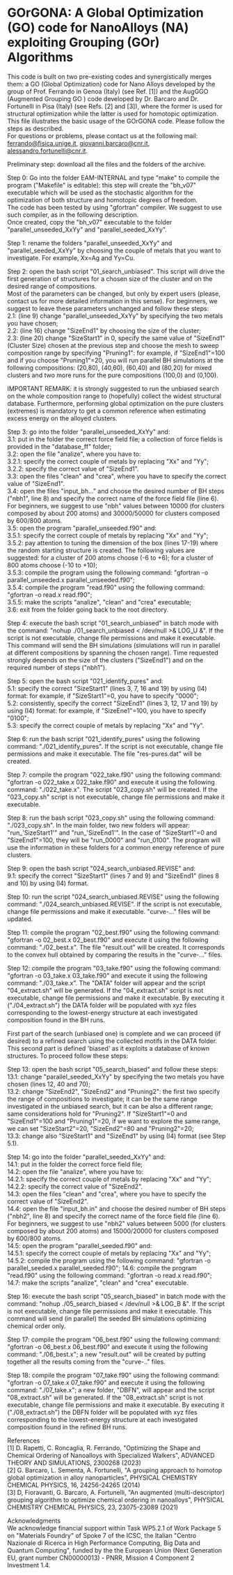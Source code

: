 # GOrGONA: A Global Optimization (GO) code for NanoAlloys (NA) exploiting Grouping (GOr) Algorithms
This code is built on two pre-existing codes and synergistically merges them: a GO (Global Optimization) code for Nano Alloys developed by the group of Prof. Ferrando in Genoa (Italy) (see Ref. [1]) and the AugGGO (Augmented Grouping GO ) code developed by Dr. Barcaro and Dr. Fortunelli in Pisa (Italy) (see Refs. [2] and [3]), where the former is used for structural optimization while the latter is used for homotopic optimization.\
This file illustrates the basic usage of the GOrGONA code. Please follow the steps as described. \
For questions or problems, please contact us at the following mail: ferrando@fisica.unige.it, giovanni.barcaro@cnr.it, alessandro.fortunelli@cnr.it.

Preliminary step: download all the files and the folders of the archive.

Step 0: Go into the folder EAM-INTERNAL and type "make" to compile the program ("Makefile" is editable): this step will create the "bh_v07" executable which will be used as the stochastic algorithm for the optimization of both structure and homotopic degrees of freedom. \
The code has been tested by using "gfortran" compiler. We suggest to use such compiler, as in the following description. \
Once created, copy the "bh_v07" executable to the folder "parallel_unseeded_XxYy" and "parallel_seeded_XxYy".

Step 1: rename the folders "parallel_unseeded_XxYy" and "parallel_seeded_XxYy" by choosing the couple of metals that you want to investigate. For example, Xx=Ag and Yy=Cu.

Step 2: open the bash script "01_search_unbiased". This script will drive the first generation of structures for a chosen size of the cluster and on the desired range of compositions. \
Most of the parameters can be changed, but only by expert users (please, contact us for more detailed information in this sense). For beginners, we suggest to leave these parameters unchanged and follow these steps:\
2.1: (line 9) change "parallel_unseeded_XxYy" by specifying the two metals you have chosen;\
2.2: (line 16) change "SizeEnd1" by choosing the size of the cluster;\
2.3: (line 20) change "SizeStart1" in 0, specify the same value of "SizeEnd1" (Cluster Size) chosen at the previous step and choose the mesh to sweep composition range by specifying "Pruning1": for example, if "SizeEnd1"=100 and if you choose "Pruning1"=20, you will run parallel BH simulations at the following compositions: (20,80), (40,60), (60,40) and (80,20) for mixed clusters and two more runs for the pure compositions (100,0) and (0,100).

IMPORTANT REMARK: it is strongly suggested to run the unbiased search on the whole composition range to (hopefully) collect the widest structural database. Furthermore, performing global optimization on the pure clusters (extremes) is mandatory to get a common reference when estimating excess energy on the alloyed clusters.

Step 3: go into the folder "parallel_unseeded_XxYy" and:\
3.1: put in the folder the correct force field file; a collection of force fields is provided in the "database_ff" folder;\
3.2: open the file "analize", where you have to:\
3.2.1: specify the correct couple of metals by replacing "Xx" and "Yy"; \
3.2.2: specify the correct value of "SizeEnd1".\
3.3: open the files "clean" and "crea", where you have to specify the correct value of "SizeEnd1".\
3.4: open the files "input_bh..." and choose the desired number of BH steps ("nbh1", line 8) and specify the correct name of the force field file (line 6). For beginners, we suggest to use "nbh" values between 10000 (for clusters composed by about 200 atoms) and 30000/50000 for clusters composed by 600/800 atoms.\
3.5: open the program "parallel_unseeded.f90" and:\
3.5.1: specify the correct couple of metals by replacing "Xx" and "Yy";\
3.5.2: pay attention to tuning the dimension of the box (lines 17-19) where the random starting structure is created. The following values are suggested: for a cluster of 200 atoms choose (-6 to +6); for a cluster of 800 atoms choose (-10 to +10);\
3.5.3: compile the program using the following command: "gfortran -o parallel_unseeded.x parallel_unseeded.f90";\
3.5.4: compile the program "read.f90" using the following command: "gfortran -o read.x read.f90";\
3.5.5: make the scripts "analize", "clean" and "crea" executable;\
3.6: exit from the folder going back to the root directory.

Step 4: execute the bash script "01_search_unbiased" in batch mode with the command: "nohup ./01_search_unbiased < /dev/null >& LOG_U &". If the script is not executable, change file permissions and make it executable. This command will send the BH simulations (simulations will run in parallel at different compositions by spanning the chosen range). Time requested strongly depends on the size of the clusters ("SizeEnd1") and on the required number of steps ("nbh1").

Step 5: open the bash script "021_identify_pures" and: \
5.1: specify the correct "SizeStart1" (lines 3, 7, 16 and 19) by using (I4) format: for example, if "SizeStart1"=0, you have to specify "0000";\
5.2: consistently, specify the correct "SizeEnd1" (lines 3, 12, 17 and 19) by using (I4) format: for example, if "SizeEne1"=100, you have to specify "0100";\
5.3: specify the correct couple of metals by replacing "Xx" and "Yy".

Step 6: run the bash script "021_identify_pures" using the following command: "./021_identify_pures". If the script is not executable, change file permissions and make it executable. The file "res-pures.dat" will be created.

Step 7: compile the program "022_take.f90" using the following command: "gfortran -o 022_take.x 022_take.f90" and execute it using the following command: "./022_take.x". The script "023_copy.sh" will be created. If the "023_copy.sh" script is not executable, change file permissions and make it executable.

Step 8: run the bash script "023_copy.sh" using the following command: "./023_copy.sh". In the main folder, two new folders will appear: "run_'SizeStart1'" and "run_'SizeEnd1'". In the case of "SizeStart1"=0 and "SizeEnd1"=100, they will be "run_0000" and "run_0100". The program will use the information in these folders for a common energy reference of pure clusters.

Step 9: open the bash script "024_search_unbiased.REVISE" and: \
9.1: specify the correct "SizeStart1" (lines 7 and 9) and "SizeEnd1" (lines 8 and 10) by using (I4) format.

Step 10: run the script "024_search_unbiased.REVISE" using the following command: "./024_search_unbiased.REVISE". If the script is not executable, change file permissions and make it executable. "curve-..." files will be updated.

Step 11: compile the program "02_best.f90" using the following command: "gfortran -o 02_best.x 02_best.f90" and execute it using the following command: "./02_best.x". The file "result.out" will be created. It corresponds to the convex hull obtained by comparing the results in the "curve-..." files.

Step 12: compile the program "03_take.f90" using the following command: "gfortran -o 03_take.x 03_take.f90" and execute it using the following command: "./03_take.x". The "DATA" folder will appear and the script "04_extract.sh" will be generated. If the "04_extract.sh" script is not executable, change file permissions and make it executable. By executing it ("./04_extract.sh") the DATA folder will be populated with xyz files corresponding to the lowest-energy structure at each investigated composition found in the BH runs.

First part of the search (unbiased one) is complete and we can proceed (if desired) to a refined search using the collected motifs in the DATA folder. This second part is defined 'biased' as it exploits a database of known structures. To proceed follow these steps:

Step 13: open the bash script "05_search_biased" and follow these steps:\
13.1: change "parallel_seeded_XxYy" by specifying the two metals you have chosen (lines 12, 40 and 70);\
13.2: change "SizeEnd2", "SizeEnd2" and "Pruning2": the first two specify the range of compositions to investigate; it can be the same range investigated in the unbiased search, but it can be also a different range; same considerations hold for "Pruning2". If "SizeStart1"=0 and "SizeEnd1"=100 and "Pruning1"=20, if we want to explore the same range, we can set "SizeStart2"=20, "SizeEnd2"=80 and "Pruning2"=20;\
13.3: change also "SizeStart1" and "SizeEnd1" by using (I4) format (see Step 5.1).

Step 14: go into the folder "parallel_seeded_XxYy" and:\
14.1: put in the folder the correct force field file; \
14.2: open the file "analize", where you have to:\
14.2.1: specify the correct couple of metals by replacing "Xx" and "Yy"; \
14.2.2: specify the correct value of "SizeEnd2".\
14.3: open the files "clean" and "crea", where you have to specify the correct value of "SizeEnd2".\
14.4: open the file "input_bh.in" and choose the desired number of BH steps ("nbh2", line 8) and specify the correct name of the force field file (line 6). For beginners, we suggest to use "nbh2" values between 5000 (for clusters composed by about 200 atoms) and 15000/20000 for clusters composed by 600/800 atoms.\
14.5: open the program "parallel_seeded.f90" and:\
14.5.1: specify the correct couple of metals by replacing "Xx" and "Yy";\
14.5.2: compile the program using the following command: "gfortran -o parallel_seeded.x parallel_seeded.f90";
14.6: compile the program "read.f90" using the following command: "gfortran -o read.x read.f90";
14.7: make the scripts "analize", "clean" and "crea" executable.

Step 16: execute the bash script "05_search_biased" in batch mode with the command: "nohup ./05_search_biased < /dev/null >& LOG_B &".  If the script is not executable, change file permissions and make it executable. This command will send (in parallel) the seeded BH simulations optimizing chemical order only. 

Step 17: compile the program "06_best.f90" using the following command: "gfortran -o 06_best.x 06_best.f90" and execute it using the following command: "./06_best.x"; a new "result.out" will be created by putting together all the results coming from the "curve-.." files.

Step 18: compile the program "07_take.f90" using the following command: "gfortran -o 07_take.x 07_take.f90" and execute it using the following command: "./07_take.x"; a new folder, "DBFN", will appear and the script "08_extract.sh" will be generated.  If the "08_extract.sh" script is not executable, change file permissions and make it executable. By executing it ("./08_extract.sh") the DBFN folder will be populated with xyz files corresponding to the lowest-energy structure at each investigated composition found in the refined BH runs.

References\
[1] D. Rapetti, C. Roncaglia, R. Ferrando, "Optimizing the Shape and Chemical Ordering of Nanoalloys with Specialized Walkers", ADVANCED THEORY AND SIMULATIONS, 2300268 (2023)\
[2] G. Barcaro, L. Sementa, A. Fortunelli, "A grouping approach to homotop global optimization in alloy nanoparticles", PHYSICAL CHEMISTRY CHEMICAL PHYSICS, 16, 24256-24265 (2014)\
[3] D, Fioravanti, G. Barcaro, A. Fortunelli, "An augmented (multi-descriptor) grouping algorithm to optimize chemical ordering in nanoalloys", PHYSICAL CHEMISTRY CHEMICAL PHYSICS, 23, 23075-23089 (2021)

Acknowledgments\
We acknowledge financial support within Task WP5.2.1 of Work Package 5 on "Materials Foundry" of Spoke 7 of the ICSC, the Italian "Centro Nazionale di Ricerca in High Performance Computing, Big Data and Quantum Computing", funded by the the European Union (Next Generation EU, grant number CN00000013) - PNRR, Mission 4 Component 2 Investment 1.4.
